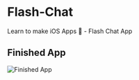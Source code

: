 # Flash-Chat
Learn to make iOS Apps 📱  - Flash Chat App


## Finished App
![Finished App](https://github.com/londonappbrewery/Images/blob/master/Flash%20Chat.gif)
